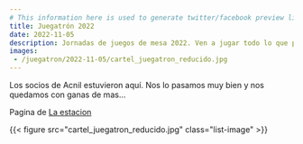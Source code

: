 ```yaml
---
# This information here is used to generate twitter/facebook preview links
title: Juegatrón 2022
date: 2022-11-05
description: Jornadas de juegos de mesa 2022. Ven a jugar todo lo que puedas!
images: 
 - /juegatron/2022-11-05/cartel_juegatron_reducido.jpg
---
```


Los socios de Acnil estuvieron aquí. Nos lo pasamos muy bien y nos quedamos con ganas de mas...

Pagina de [La estacion](https://laestacioncyt.es/formacion/actividades/juegatron/)

{{< figure src="cartel_juegatron_reducido.jpg" class="list-image" >}}